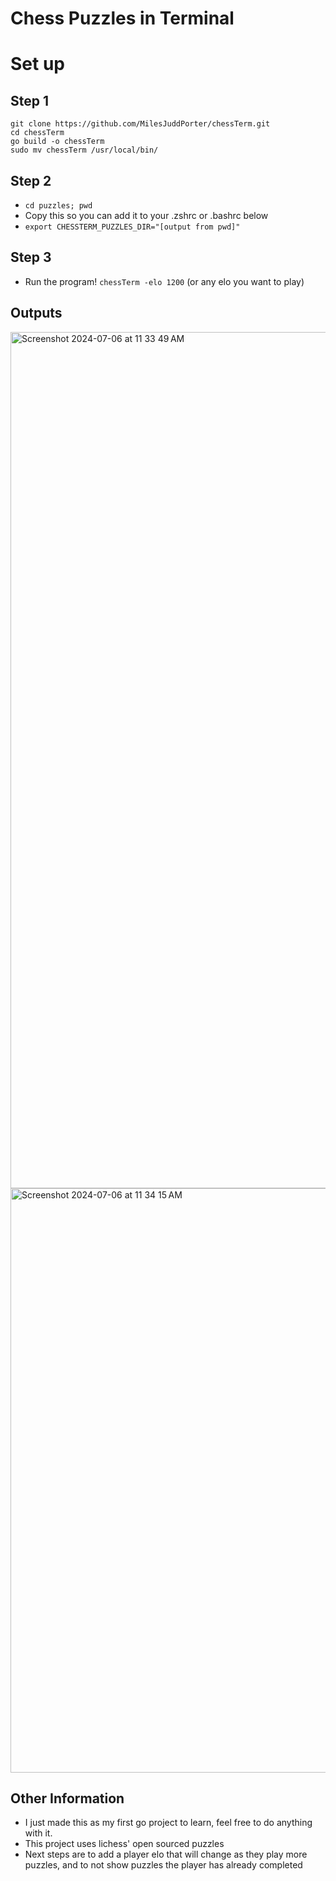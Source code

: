 # Chess Puzzles in Terminal

# Set up
## Step 1
```
git clone https://github.com/MilesJuddPorter/chessTerm.git
cd chessTerm
go build -o chessTerm
sudo mv chessTerm /usr/local/bin/
```
## Step 2
- ```cd puzzles; pwd```
- Copy this so you can add it to your .zshrc or .bashrc below
- ```export CHESSTERM_PUZZLES_DIR="[output from pwd]"```
## Step 3
- Run the program! ```chessTerm -elo 1200``` (or any elo you want to play)

## Outputs
<img width="1370" alt="Screenshot 2024-07-06 at 11 33 49 AM" src="https://github.com/MilesJuddPorter/chessTerm/assets/13202373/48fd0067-9ee1-456a-8b0e-c1e3ba218cdd">
<img width="935" alt="Screenshot 2024-07-06 at 11 34 15 AM" src="https://github.com/MilesJuddPorter/chessTerm/assets/13202373/7039108f-5371-4286-a41b-ca593a130c07">


## Other Information
- I just made this as my first go project to learn, feel free to do anything with it.
- This project uses lichess' open sourced puzzles
- Next steps are to add a player elo that will change as they play more puzzles, and to not show puzzles the player has already completed
